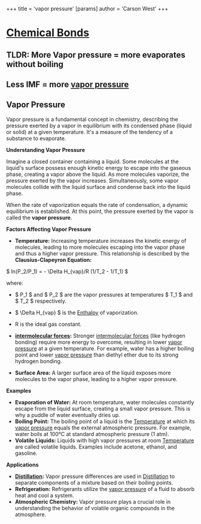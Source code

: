 +++
 title = 'vapor pressure'
[params]
	author = 'Carson West'
+++
# [Chemical Bonds](./../chemical-bonds/)

## TLDR: More Vapor pressure = more evaporates without boiling 
## Less IMF = more [vapor pressure](./../vapor-pressure/) 
## Vapor Pressure

Vapor pressure is a fundamental concept in chemistry, describing the pressure exerted by a vapor in equilibrium with its condensed phase (liquid or solid) at a given temperature. It's a measure of the tendency of a substance to evaporate.

**Understanding Vapor Pressure**

Imagine a closed container containing a liquid. Some molecules at the liquid's surface possess enough kinetic energy to escape into the gaseous phase, creating a vapor above the liquid. As more molecules vaporize, the pressure exerted by the vapor increases. Simultaneously, some vapor molecules collide with the liquid surface and condense back into the liquid phase.

When the rate of vaporization equals the rate of condensation, a dynamic equilibrium is established. At this point, the pressure exerted by the vapor is called the **vapor pressure**.

**Factors Affecting Vapor Pressure**

* **Temperature:**  Increasing temperature increases the kinetic energy of molecules, leading to more molecules escaping into the vapor phase and thus a higher vapor pressure. This relationship is described by the **Clausius-Clapeyron Equation:**

 $ ln(P_2/P_1) = - \Delta H_{vap}/R (1/T_2 - 1/T_1) $ 

where:
*  $ P_1 $  and  $ P_2 $  are the vapor pressures at temperatures  $ T_1 $  and  $ T_2 $  respectively.
*  $ \Delta H_{vap} $  is the [Enthalpy](./../enthalpy/) of vaporization.
* R is the ideal gas constant.

* **[intermolecular forces](./../intermolecular-forces/):** Stronger [intermolecular forces](./../intermolecular-forces/) (like hydrogen bonding) require more energy to overcome, resulting in lower [vapor pressure](./../vapor-pressure/) at a given temperature. For example, water has a higher boiling point and lower [vapor pressure](./../vapor-pressure/) than diethyl ether due to its strong hydrogen bonding.

* **Surface Area:** A larger surface area of the liquid exposes more molecules to the vapor phase, leading to a higher vapor pressure.

**Examples**

* **Evaporation of Water:** At room temperature, water molecules constantly escape from the liquid surface, creating a small vapor pressure. This is why a puddle of water eventually dries up.
* **Boiling Point:** The boiling point of a liquid is the [Temperature](./../temperature/) at which its [vapor pressure](./../vapor-pressure/) equals the external atmospheric pressure. For example, water boils at 100°C at standard atmospheric pressure (1 atm).
* **Volatile Liquids:** Liquids with high vapor pressures at room [Temperature](./../temperature/) are called volatile liquids. Examples include acetone, ethanol, and gasoline.

**Applications**

* **[Distillation](./../distillation/):** Vapor pressure differences are used in [Distillation](./../distillation/) to separate components of a mixture based on their boiling points.
* **Refrigeration:** Refrigerants utilize the [vapor pressure](./../vapor-pressure/) of a fluid to absorb heat and cool a system.
* **Atmospheric Chemistry:** Vapor pressure plays a crucial role in understanding the behavior of volatile organic compounds in the atmosphere.
